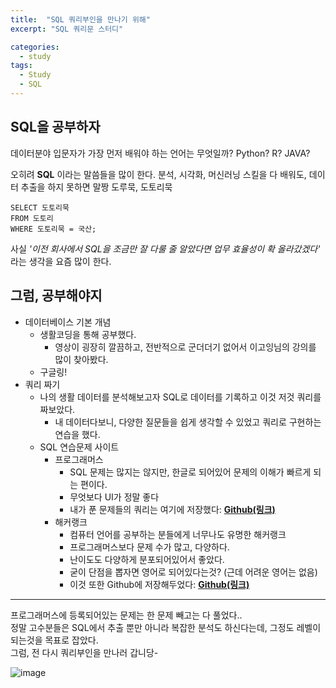 ```yaml
---
title:  "SQL 쿼리부인을 만나기 위해"
excerpt: "SQL 쿼리문 스터디"

categories:
  - study
tags:
  - Study
  - SQL
---
```


## SQL을 공부하자

데이터분야 입문자가 가장 먼저 배워야 하는 언어는 무엇일까?  Python? R? JAVA?  

오히려 **SQL** 이라는 말씀들을 많이 한다. 분석, 시각화, 머신러닝 스킬을 다 배워도, 데이터 추출을 하지 못하면 말짱 도루묵, 도토리묵  
```
SELECT 도토리묵
FROM 도토리
WHERE 도토리묵 = 국산;
```
사실 *'이전 회사에서 SQL을 조금만 잘 다룰 줄 알았다면 업무 효율성이 확 올라갔겠다'* 라는 생각을 요즘 많이 한다.  


## 그럼, 공부해야지
* 데이터베이스 기본 개념
  * 생활코딩을 통해 공부했다.
    * 영상이 굉장히 깔끔하고, 전반적으로 군더더기 없어서 이고잉님의 강의를 많이 찾아봤다.
  * 구글링!
* 쿼리 짜기
  * 나의 생활 데이터를 분석해보고자 SQL로 데이터를 기록하고 이것 저것 쿼리를 짜보았다.
    * 내 데이터다보니, 다양한 질문들을 쉽게 생각할 수 있었고 쿼리로 구현하는 연습을 했다.
  * SQL 연습문제 사이트
    * 프로그래머스
      * SQL 문제는 많지는 않지만, 한글로 되어있어 문제의 이해가 빠르게 되는 편이다.
      * 무엇보다 UI가 정말 좋다
      * 내가 푼 문제들의 쿼리는 여기에 저장했다: **[Github(링크)](https://github.com/Sean-Parkk/tobeSQLmaster)**
    * 해커랭크
      * 컴퓨터 언어를 공부하는 분들에게 너무나도 유명한 해커랭크
      * 프로그래머스보다 문제 수가 많고, 다양하다.
      * 난이도도 다양하게 분포되어있어서 좋았다.
      * 굳이 단점을 뽑자면 영어로 되어있다는것? (근데 어려운 영어는 없음)
      * 이것 또한 Github에 저장해두었다: **[Github(링크)](https://github.com/Sean-Parkk/tobeSQLmaster)**
- - - -
프로그래머스에 등록되어있는 문제는 한 문제 빼고는 다 풀었다..  
정말 고수분들은 SQL에서 추출 뿐만 아니라 복잡한 분석도 하신다는데, 그정도 레벨이 되는것을 목표로 잡았다.  
그럼, 전 다시  쿼리부인을 만나러 갑니당-

![image](https://github.com/Sean-Parkk/seanparkk/blob/master/assets/images/programmers.png?raw=true)
